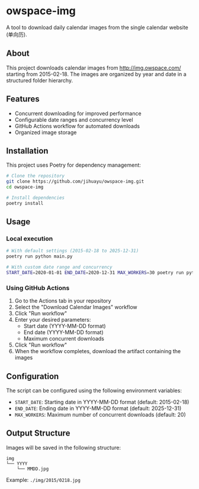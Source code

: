 # owspace-img

A tool to download daily calendar images from the single calendar website (单向历).

## About

This project downloads calendar images from http://img.owspace.com/ starting from 2015-02-18. The images are organized by year and date in a structured folder hierarchy.

## Features

- Concurrent downloading for improved performance
- Configurable date ranges and concurrency level
- GitHub Actions workflow for automated downloads
- Organized image storage

## Installation

This project uses Poetry for dependency management:

```bash
# Clone the repository
git clone https://github.com/jihuayu/owspace-img.git
cd owspace-img

# Install dependencies
poetry install
```

## Usage

### Local execution

```bash
# With default settings (2015-02-18 to 2025-12-31)
poetry run python main.py

# With custom date range and concurrency
START_DATE=2020-01-01 END_DATE=2020-12-31 MAX_WORKERS=30 poetry run python main.py
```

### Using GitHub Actions

1. Go to the Actions tab in your repository
2. Select the "Download Calendar Images" workflow
3. Click "Run workflow"
4. Enter your desired parameters:
   - Start date (YYYY-MM-DD format)
   - End date (YYYY-MM-DD format)
   - Maximum concurrent downloads
5. Click "Run workflow"
6. When the workflow completes, download the artifact containing the images

## Configuration

The script can be configured using the following environment variables:

- `START_DATE`: Starting date in YYYY-MM-DD format (default: 2015-02-18)
- `END_DATE`: Ending date in YYYY-MM-DD format (default: 2025-12-31)
- `MAX_WORKERS`: Maximum number of concurrent downloads (default: 20)

## Output Structure

Images will be saved in the following structure:
```
img
└── YYYY
    └── MMDD.jpg
```

Example: `./img/2015/0218.jpg`
```